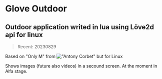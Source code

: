 # Glove Outdoor

## Outdoor application writed in lua using Löve2d api for linux
> Recent: 20230829

Based on "Only M" from !["Antony Corbet"](https://github.com/AntonyCorbett/OnlyM) but for Linux

Shows images (future also videos) in a secound screen.
At the moment in Alfa stage.
